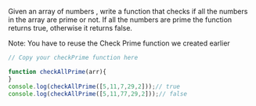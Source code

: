 Given an array of numbers , write a function that checks if all the numbers in the array are prime or not.
If all the numbers are prime the function returns true, otherwise it returns false.

Note: You have to reuse the Check Prime function we created earlier
```js
// Copy your checkPrime function here

function checkAllPrime(arr){
}
console.log(checkAllPrime([5,11,7,29,2]));// true
console.log(checkAllPrime([5,11,77,29,2]));// false
```
